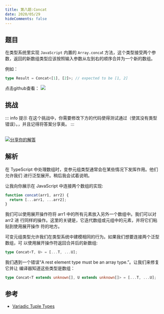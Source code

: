 ```yaml
---
title: 第八题:Concat
date: 2020/05/29
hideComments: false
---
```


## 题目

在类型系统里实现 `JavaScript` 内置的 `Array.conca`t 方法，这个类型接受两个参数，返回的新数组类型应该按照输入参数从左到右的顺序合并为一个新的数组。

例如：

```ts
type Result = Concat<[1], [2]>; // expected to be [1, 2]
```

<p align='left'>
  点击github查看：

  <a href='https://github.com/W-HanYu/FE-Typescript/blob/master/vuepress/docs/challenge/1.8.concat.md'>
    <img src='https://img.shields.io/badge/Github-1.8k+-143?logo=typescript&color=3178C6&logoColor=fff' />
  </a>
</p>

## 挑战

::: info 提示
在这个挑战中，你需要修改下方的代码使得测试通过（使其没有类型错误）。，并且记得将答案分享奥。
:::

<CodeBox surl="https://stackblitz.com/edit/typescript-wgcecz?embed=1&file=1.8.concat.ts&hideExplorer=1&hideNavigation=1&theme=dark&view=editor" />

<!--info-footer-start--><br> <a href="https://github.com/W-HanYu/FE-Typescript/issues/new?assignees=paiDaXing-web&labels=answer&template=1-8%E5%AE%9E%E7%8E%B0-concat.md&title=1-8%E5%AE%9E%E7%8E%B0-concat.md" target="_blank"><img src="https://6d78-mxm1923893223-ulteh-1302287111.tcb.qcloud.la/-%E5%88%86%E4%BA%AB%E4%BD%A0%E7%9A%84%E8%A7%A3%E7%AD%94-teal.svg?sign=8bb2a2a3bd2b1cc8f86bfd919d53197e&t=1668143704" alt="分享你的解答"/></a>  <!--info-footer-end-->

## 解析

在 TypeScript 中处理数组时，变参元组类型通常会在某些情况下发挥作用。他们允许我们 进行泛型展开。稍后我会试着说明。

让我向你展示在 JavaScript 中连接两个数组的实现:

```ts
function concat(arr1, arr2) {
  return [...arr1, ...arr2];
}
```

我们可以使用展开操作符将 arr1 中的所有元素放入另外一个数组中。我们可以对 arr2 进 行同样的操作。这里的关键是，它迭代数组或元组中的元素，并将它们粘贴到使用展开操作 符的地方。

可变元组类型允许我们在类型系统中建模相同的行为。如果我们想要连接两个泛型数组，可 以使用展开操作符返回合并后的新数组:

```ts
type Concat<T, U> = [...T, ...U];
```

我们遇到一个错误“A rest element type must be an array type.”。让我们来修复它并让 编译器知道这些类型是数组：

```ts
type Concat<T extends unknown[], U extends unknown[]> = [...T, ...U];
```

## 参考

- [Variadic Tuple Types](https://www.typescriptlang.org/docs/handbook/release-notes/typescript-4-0.html#variadic-tuple-types)
